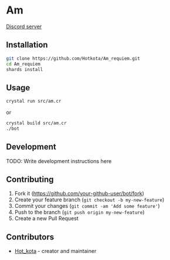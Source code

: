 # Am

[Discord server](https://discord.gg/rgsV2AQ)

## Installation

```bash
git clone https://github.com/Hotkota/Am_requiem.git
cd Am_requiem
shards install
```

## Usage

```bash
crystal run src/am.cr
```
or

```bash
crystal build src/am.cr
./bot
```

## Development

TODO: Write development instructions here

## Contributing

1. Fork it (<https://github.com/your-github-user/bot/fork>)
2. Create your feature branch (`git checkout -b my-new-feature`)
3. Commit your changes (`git commit -am 'Add some feature'`)
4. Push to the branch (`git push origin my-new-feature`)
5. Create a new Pull Request

## Contributors

- [Hot_kota](https://github.com/Hotkota) - creator and maintainer
